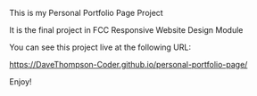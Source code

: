 This is my Personal Portfolio Page Project

It is the final project in FCC Responsive Website Design Module

You can see this project live at the following URL:

https://DaveThompson-Coder.github.io/personal-portfolio-page/

Enjoy!
